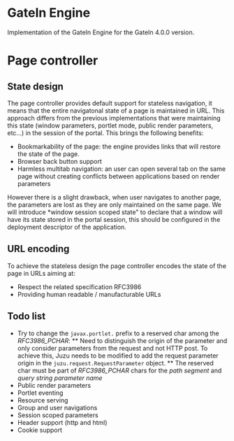 # GateIn Engine

Implementation of the GateIn Engine for the GateIn 4.0.0 version.

# Page controller

## State design

The page controller provides default support for stateless navigation, it means that the entire navigatonal state of a page
 is maintained in URL. This approach differs from the previous implementations that were maintaining this state (window parameters,
 portlet mode, public render parameters, etc...) in the session of the portal. This brings the following benefits:

* Bookmarkability of the page: the engine provides links that will restore the state of the page.
* Browser back button support
* Harmless multitab navigation: an user can open several tab on the same page without creating conflicts between applications based
on render parameters

However there is a slight drawback, when user navigates to another page, the parameters are lost as they are only maintained
on the same page. We will introduce *window session scoped state" to declare that a window will have its state stored in the
portal session, this should be configured in the deployment descriptor of the application.

## URL encoding

To achieve the stateless design the page controller encodes the state of the page in URLs aiming at:

* Respect the related specification RFC3986
* Providing human readable / manufacturable URLs

## Todo list

* Try to change the `javax.portlet.` prefix to a reserved char among the *RFC3986_PCHAR*:
** Need to distinguish the origin of the parameter and only consider parameters from the request and not HTTP post. To achieve this, Juzu needs to be modified to add the request parameter origin in the `juzu.request.RequestParameter` object.
** The reserved char must be part of *RFC3986_PCHAR* chars for the *path segment* and *query string parameter name*
* Public render parameters
* Portlet eventing
* Resource serving
* Group and user navigations
* Session scoped parameters
* Header support (http and html)
* Cookie support

